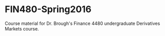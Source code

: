 # FIN480-Spring2016
Course material for Dr. Brough's Finance 4480 undergraduate Derivatives Markets course. 
